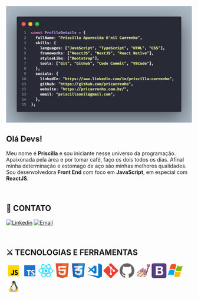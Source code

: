 <div align="center">
    <img alt="ProfileDetails" title="ProfileDetails" src=".github/assets/code.png" />
</div>

## Olá Devs!

Meu nome é **Priscilla** e sou iniciante nesse universo da programação. Apaixonada pela área e por tomar café, faço os dois todos os dias. Afinal minha determinação e estomago de aço são minhas melhores qualidades. Sou desenvolvedora **Front End** com foco em **JavaScript**, em especial com **ReactJS**.

<br />

## 📝 CONTATO

[![Linkedin](https://img.shields.io/badge/-LinkedIn-blue?style=flat-square&logo=Linkedin&logoColor=white)](https://www.linkedin.com/in/priscilla-carrenho)
[![Email](https://img.shields.io/badge/-Email-green?style=flat-square&logo=mail.ru&logoColor=white)](mailto:rafael.carrenho@hotmail.com)

<br />

## ⚔ TECNOLOGIAS E FERRAMENTAS

<code><img width="40px" alt="JavaScript" title="JavaScript" src=".github/assets/techs/js.svg"></code>
<code><img width="40px" alt="TypeScript" title="TypeScript" src=".github/assets/techs/ts.svg"></code>
<code><img width="40px" alt="ReactJS" title="ReactJS" src=".github/assets/techs/react.svg"></code>
<code><img width="40px" alt="HTML" title="HTML" src=".github/assets/techs/html.svg"></code>
<code><img width="40px" alt="CSS" title="CSS" src=".github/assets/techs/css.png"></code>
<code><img width="40px" alt="VSCode" title="VSCode" src=".github/assets/techs/vsCode.svg"></code>
<code><img width="40px" alt="Git" title="Git" src=".github/assets/techs/git.svg"></code>
<code><img width="40px" alt="Github" title="Github" src=".github/assets/techs/github.svg"></code>
<code><img width="40px" alt="Styled Components" title="Styled Components" src=".github/assets/techs/styled.svg"></code>
<code><img width="40px" alt="Bootstrap" title="Bootstrap" src=".github/assets/techs/bootstrap.svg"></code>
<code><img width="40px" alt="Windows" title="Windows" src=".github/assets/techs/windows.svg"></code>
<code><img width="40px" alt="Linux" title="Linux" src=".github/assets/techs/linux.svg"></code>
